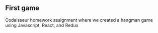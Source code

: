 ## First game
Codaisseur homework assignment where we created a hangman game using Javascript, React, and Redux
